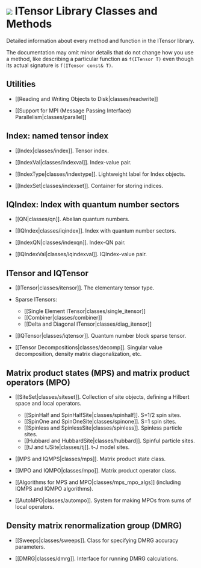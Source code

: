 # <img src="docs/VERSION/classes/icon.png" class="largeicon"> ITensor Library Classes and Methods #

Detailed information about every method and function in the ITensor library.

The documentation may omit minor details that do not change how you use a method,
like describing a particular function as `f(ITensor T)` even though
its actual signature is `f(ITensor const& T)`.

## Utilities

* [[Reading and Writing Objects to Disk|classes/readwrite]]

* [[Support for MPI (Message Passing Interface) Parallelism|classes/parallel]]

## Index: named tensor index

* [[Index|classes/index]]. Tensor index.

* [[IndexVal|classes/indexval]]. Index-value pair.

* [[IndexType|classes/indextype]]. Lightweight label for Index objects.

* [[IndexSet|classes/indexset]]. Container for storing indices.

## IQIndex: Index with quantum number sectors

* [[QN|classes/qn]]. Abelian quantum numbers.

* [[IQIndex|classes/iqindex]]. Index with quantum number sectors.

* [[IndexQN|classes/indexqn]]. Index-QN pair.

* [[IQIndexVal|classes/iqindexval]]. IQIndex-value pair.

## ITensor and IQTensor

* [[ITensor|classes/itensor]]. The elementary tensor type. <br/>

* Sparse ITensors:

    - [[Single Element ITensor|classes/single_itensor]]
    - [[Combiner|classes/combiner]]
    - [[Delta and Diagonal ITensor|classes/diag_itensor]]

* [[IQTensor|classes/iqtensor]]. Quantum number block sparse tensor.

* [[Tensor Decompositions|classes/decomp]]. Singular value decomposition, density matrix diagonalization, etc.

## Matrix product states (MPS) and matrix product operators (MPO)

* [[SiteSet|classes/siteset]]. Collection of site objects, defining a Hilbert space and local operators. <br/>
  - [[SpinHalf and SpinHalfSite|classes/spinhalf]]. S=1/2 spin sites. <br/>
  - [[SpinOne and SpinOneSite|classes/spinone]]. S=1 spin sites. <br/>
  - [[Spinless and SpinlessSite|classes/spinless]]. Spinless particle sites. <br/>
  - [[Hubbard and HubbardSite|classes/hubbard]]. Spinful particle sites. <br/>
  - [[tJ and tJSite|classes/tj]]. t-J model sites. <br/>

* [[MPS and IQMPS|classes/mps]]. Matrix product state class. <br/>

* [[MPO and IQMPO|classes/mpo]]. Matrix product operator class. <br/>

* [[Algorithms for MPS and MPO|classes/mps_mpo_algs]] (including IQMPS and IQMPO algorithms). <br/>

* [[AutoMPO|classes/autompo]]. System for making MPOs from sums of local operators. <br/>

## Density matrix renormalization group (DMRG)

* [[Sweeps|classes/sweeps]]. Class for specifying DMRG accuracy parameters.

* [[DMRG|classes/dmrg]]. Interface for running DMRG calculations.

<!--

* [[Spectrum|classes/spectrum]]. Class for storing & analyzing density matrix eigenvalue spectrum.

* [[InitState|classes/initstate]]. Class for initializing matrix product states.

To Do:
- STOP_DMRG file feature of DMRG codes
- AutoMPO
- InitState
- Spectrum
- idmrg
- Args
- BondGate
- HamBuilder
- LocalOp, LocalMPO, etc.
- Observer / DMRGObserver
- DMRGObserver related dmrg functions?
-->

